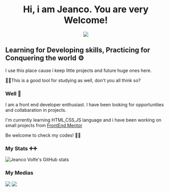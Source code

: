<h1 align="center">Hi, i am Jeanco. You are very Welcome!</h1>  

<p align="center">
 <img src="https://user-images.githubusercontent.com/94975638/218257025-7e80eb22-ae54-4e05-9d77-46050ded421a.jpg"/>
</p>


<h2>Learning for Developing skills, Practicing for Conquering the world ⚙️</h2>  
<p>I use this place cause i keep little projects and future huge ones here.</p> 
<p>🐱‍💻This is a good tool for studying as well, don't you all think so?</p>   


### Well 👋 

<p>I am a front end developer enthusiast. I have been looking for opportunities and collabaration in projects.</p> 
<p>I'm currently learning HTML,CSS,JS language and i have been working on small projects from <a href="">FrontEnd Mentor</a></p>

<p>Be welcome to check my codes! 💾💾</p>   


### My Stats  ➕➕ 
![Jeanco Volfe's GitHub stats](https://github-readme-stats.vercel.app/api?username=engsofjvolfe)  


### My Medias 
[<img src="https://img.shields.io/badge/linkedin-%230077B5.svg?&style=for-the-badge&logo=linkedin&logoColor=white" />](https://www.linkedin.com/in/jeanco-volfe/) 
[<img src = "https://img.shields.io/badge/facebook-%231877F2.svg?&style=for-the-badge&logo=facebook&logoColor=white">](https://www.facebook.com/engsofjvolfe)
